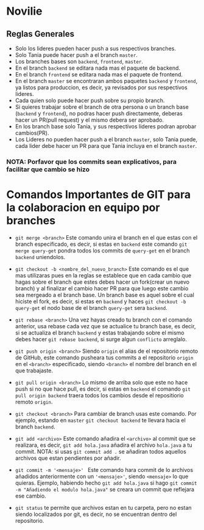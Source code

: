 # Novilie

## Reglas Generales

- Solo los lideres pueden hacer push a sus respectivos branches.
- Solo Tania puede hacer push a el branch `master`.
- Los branches bases son `backend`, `frontend`, `master`.
- En el branch `backend` se editara nada mas el paquete de backend.
- En el branch `frontend` se editara nada mas el paquete de frontend.
- En el branch `master` se encontraran ambos paquetes `backend` y `frontend`, ya listos para produccion, es decir, ya revisados por sus respectivos lideres.
- Cada quien solo puede hacer push sobre su propio branch.
- Si quieres trabajar sobre el branch de otra persona o un branch base (`backend` y `frontend`), no podras hacer push directamente, deberas hacer un PR(pull request) y el mismo debera ser aprobado.
- En los branch base solo Tania, y sus respectivos lideres podran aprobar cambios(PR).
- Los Lideres no pueden hacer push a el branch `master`, solo Tania puede, cada lider debe hacer un PR para que Tania incluya en el branch `master`.
### NOTA: Porfavor que los commits sean explicativos, para facilitar que cambio se hizo


# Comandos Importantes de GIT para la colaboracion en equipo por branches
- `git merge <branch>` Este comando unira el branch en el que estas con el branch especificado, es decir, si estas en `backend` este comando `git merge query-get` pondra todos los commits de `query-get` en el branch `backend` uniendolos.

- `git checkout -b <nombre_del_nuevo_branch>` Este comando es el que mas utilizaras pues en la reglas se establece que en cada cambio que hagas sobre el branch que estes debes hacer un fork(crear un nuevo branch) y al finalizar el cambio hacer PR para que luego este cambio sea mergeado a el branch base. Un branch base es aquel sobre el cual hiciste el fork, es decir, si estas en `backend` y haces `git checkout -b query-get` el nodo base de el branch `query-get` sera `backend`. 

- `git rebase <branch>` Una vez hayas creado tu branch con el comando anterior, usa rebase cada vez que se actualice tu branch base, es decir, si se actualiza el branch `backend` y estas trabajando sobre el mismo debes hacer `git rebase backend`, si surge algun `conflicto` arreglalo.

- `git push origin <branch>` Siendo `origin` el alias de el repositorio remoto de GitHub, este comando pusheara tus commits a el repositorio `origin` en el `<branch>` especificado, siendo `<branch>` el nombre del branch en el que trabajaste.

- `git pull origin <branch>` Lo mismo de arriba solo que este no hace push si no que hace pull, es decir, si estas en `backend` el comando `git pull origin backend` traera todos los cambios desde el repositiorio remoto `origin`.

- `git checkout <branch>` Para cambiar de branch usas este comando. Por ejemplo, estando en `master` `git checkout backend` te llevara hacia el branch `backend`.

- `git add <archivo>` Este comando añadira el `<archivo>` al commit que se realizara, es decir, `git add hola.java` añadira el archivo `hola.java` a tu commit. NOTA: si usas `git commit add .` se añadiran todos aquellos archivos que estan pendientes por añadir.

- `git commit -m '<mensaje>' ` Este comando hara commit de lo archivos añadidos anteriormente con un `'<mensaje>'`, siendo `<mensaje>` lo que quieras. Ejemplo, habiendo hecho `git add hola.java` si hago `git commit -m "Añadiendo el modulo hola.java"` se creara un commit que reflejara ese cambio.

- `git status` te permite que archivos estan en tu carpeta, pero no estan siendo localizados por git, es decir, no se encuentran dentro del repositorio.  